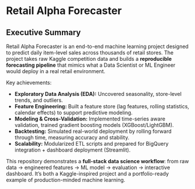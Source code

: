 # Retail Alpha Forecaster

## Executive Summary

Retail Alpha Forecaster is an end-to-end machine learning project designed to predict daily item-level sales across thousands of retail stores.
The project takes raw Kaggle competition data and builds a **reproducible forecasting pipeline** that mimics what a Data Scientist or
ML Engineer would deploy in a real retail environment.

Key achievements:

- **Exploratory Data Analysis (EDA):** Uncovered seasonality, store-level trends, and outliers.
- **Feature Engineering:** Built a feature store (lag features, rolling statistics, calendar effects) to support predictive modeling.
- **Modeling & Cross-Validation:** Implemented time-series aware validation, trained gradient boosting models (XGBoost/LightGBM).
- **Backtesting:** Simulated real-world deployment by rolling forward through time, measuring accuracy and stability.
- **Scalability:** Modularized ETL scripts and prepared for BigQuery integration + dashboard deployment (Streamlit).

This repository demonstrates a **full-stack data science workflow**: from raw data → engineered features → ML model →
evaluation → interactive dashboard. It’s both a Kaggle-inspired project and a portfolio-ready
example of production-minded machine learning.

